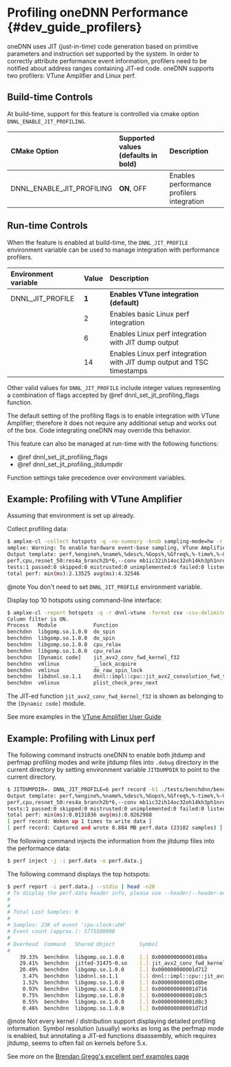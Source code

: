 Profiling oneDNN Performance {#dev_guide_profilers}
=================================================

oneDNN uses JIT (just-in-time) code generation based on primitive parameters and
instruction set supported by the system. In order to correctly attribute
performance event information, profilers need to be notified about
address ranges containing JIT-ed code. oneDNN supports two profilers:
VTune Amplifier and Linux perf.

## Build-time Controls

At build-time, support for this feature is controlled via cmake option
`DNNL_ENABLE_JIT_PROFILING`.

| CMake Option                | Supported values (defaults in bold) | Description
| :---                        | :---                                | :---
| DNNL_ENABLE_JIT_PROFILING   | **ON**, OFF                         | Enables performance profilers integration

## Run-time Controls

When the feature is enabled at build-time, the `DNNL_JIT_PROFILE` environment
variable can be used to manage integration with performance profilers.

| Environment variable | Value            | Description
| :---                 | :---             | :---
| DNNL_JIT_PROFILE     | **1**            | **Enables VTune integration (default)**
|                      | 2                | Enables basic Linux perf integration
|                      | 6                | Enables Linux perf integration with JIT dump output
|                      | 14               | Enables Linux perf integration with JIT dump output and TSC timestamps

Other valid values for `DNNL_JIT_PROFILE` include integer values representing
a combination of flags accepted by @ref dnnl_set_jit_profiling_flags function.

The default setting of the profiling flags is to enable integration with
VTune Amplifier; therefore it does not require any additional setup and works
out of the box. Code integrating oneDNN may override this behavior.

This feature can also be managed at run-time with the following functions:
* @ref dnnl_set_jit_profiling_flags
* @ref dnnl_set_jit_profiling_jitdumpdir

Function settings take precedence over environment variables.

## Example: Profiling with VTune Amplifier

Assuming that environment is set up already.

Collect profiling data:

~~~sh
$ amplxe-cl -collect hotspots -q -no-summary -knob sampling-mode=hw -r dnnl-vtune ./benchdnn --mode=P mb1ic32ih14oc32oh14kh3ph1n"resnet_50:res4a_branch2b*6"
amplxe: Warning: To enable hardware event-base sampling, VTune Amplifier has disabled the NMI watchdog timer. The watchdog timer will be re-enabled after collection completes.
Output template: perf,%engine%,%name%,%desc%,%Gops%,%Gfreq%,%-time%,%-Gflops%,%0time%,%0Gflops%
perf,cpu,resnet_50:res4a_branch2b*6,--conv mb1ic32ih14oc32oh14kh3ph1nresnet_50:res4a_branch2b*6,0.0032768,0,2.13525,1.53462,4.32546,0.757561
tests:1 passed:0 skipped:0 mistrusted:0 unimplemented:0 failed:0 listed:0
total perf: min(ms):2.13525 avg(ms):4.32546
~~~

@note You don't need to set `DNNL_JIT_PROFILE` environment variable.

Display top 10 hotspots using command-line interface:

~~~sh
$ amplxe-cl -report hotspots -q -r dnnl-vtune -format csv -csv-delimiter ';' -group-by process,module,function -column 'CPU Time:Self' | head -n 10 | column -t -s';'
Column filter is ON.
Process   Module            Function                                                                                                                           CPU Time
benchdnn  libgomp.so.1.0.0  do_spin                                                                                                                            54.796608
benchdnn  libgomp.so.1.0.0  do_spin                                                                                                                            52.075321
benchdnn  libgomp.so.1.0.0  cpu_relax                                                                                                                          3.979194
benchdnn  libgomp.so.1.0.0  cpu_relax                                                                                                                          3.838870
benchdnn  [Dynamic code]    jit_avx2_conv_fwd_kernel_f32                                                                                                       2.355442
benchdnn  vmlinux           __lock_acquire                                                                                                                     0.801853
benchdnn  vmlinux           do_raw_spin_lock                                                                                                                   0.290672
benchdnn  libdnnl.so.1.1    dnnl::impl::cpu::jit_avx2_convolution_fwd_t::execute_forward(dnnl::impl::exec_ctx_t const&) const::{lambda(intint)#1}::operator()  0.260602
benchdnn  vmlinux           plist_check_prev_next                                                                                                              0.115266
~~~

The JIT-ed function `jit_avx2_conv_fwd_kernel_f32` is shown as belonging to
the `[Dynamic code]` module.

See more examples in the [VTune Amplifier User Guide](https://software.intel.com/en-us/vtune-amplifier-help-tutorials-and-samples)

## Example: Profiling with Linux perf

The following command instructs oneDNN to enable both jitdump and perfmap
profiling modes and write jitdump files into `.debug` directory in the current
directory by setting environment variable `JITDUMPDIR` to point to the current
directory.

~~~sh
$ JITDUMPDIR=. DNNL_JIT_PROFILE=6 perf record -k1 ./tests/benchdnn/benchdnn --mode=P mb1ic32ih14oc32oh14kh3ph1n"resnet_50:res4a_branch2b*6"
Output template: perf,%engine%,%name%,%desc%,%Gops%,%Gfreq%,%-time%,%-Gflops%,%0time%,%0Gflops%
perf,cpu,resnet_50:res4a_branch2b*6,--conv mb1ic32ih14oc32oh14kh3ph1nresnet_50:res4a_branch2b*6,0.0032768,0,0.0131836,248.551,0.0262988,124.599
tests:1 passed:0 skipped:0 mistrusted:0 unimplemented:0 failed:0 listed:0
total perf: min(ms):0.0131836 avg(ms):0.0262988
[ perf record: Woken up 1 times to write data ]
[ perf record: Captured and wrote 0.884 MB perf.data (23102 samples) ]
~~~

The following command injects the information from the jitdump files into the performance data:
~~~sh
$ perf inject -j -i perf.data -o perf.data.j
~~~

The following command displays the top hotspots:
~~~sh
$ perf report -i perf.data.j --stdio | head -n20
# To display the perf.data header info, please use --header/--header-only options.
#
#
# Total Lost Samples: 0
#
# Samples: 23K of event 'cpu-clock:uhH'
# Event count (approx.): 5775500000
#
# Overhead  Command   Shared Object        Symbol
#
    39.33%  benchdnn  libgomp.so.1.0.0     [.] 0x000000000001d8ba
    29.41%  benchdnn  jitted-31475-0.so    [.] jit_avx2_conv_fwd_kernel_f32
    20.49%  benchdnn  libgomp.so.1.0.0     [.] 0x000000000001d712
     3.47%  benchdnn  libdnnl.so.1.1       [.] dnnl::impl::cpu::jit_avx2_convolution_fwd_t::execute_forward(dnnl::impl::exec_ctx_t const&) const::{lambda(int, int)#1}::operator()
     1.52%  benchdnn  libgomp.so.1.0.0     [.] 0x000000000001d8be
     0.93%  benchdnn  libgomp.so.1.0.0     [.] 0x000000000001d716
     0.75%  benchdnn  libgomp.so.1.0.0     [.] 0x000000000001d8c5
     0.55%  benchdnn  libgomp.so.1.0.0     [.] 0x000000000001d8c3
     0.46%  benchdnn  libgomp.so.1.0.0     [.] 0x000000000001d71d
~~~

@note Not every kernel / distribution support displaying detailed profiling
information. Symbol resolution (usually) works as long as the perfmap mode is
enabled, but annotating a JIT-ed functions disassembly, which requires
jitdump, seems to often fail on kernels before 5.x.

See more on the
[Brendan Gregg's excellent perf examples page](http://www.brendangregg.com/perf.html)
